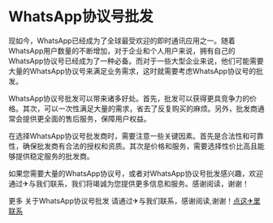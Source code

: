# WhatsApp协议号批发

现如今，WhatsApp已经成为了全球最受欢迎的即时通讯应用之一。随着WhatsApp用户数量的不断增加，对于企业和个人用户来说，拥有自己的WhatsApp协议号已经成为了一种必备。而对于一些大型企业来说，他们可能需要大量的WhatsApp协议号来满足业务需求，这时就需要考虑WhatsApp协议号的批发。

WhatsApp协议号批发可以带来诸多好处。首先，批发可以获得更具竞争力的价格。其次，可以一次性满足大量的需求，省去了反复购买的麻烦。另外，批发商通常会提供更全面的售后服务，保障用户权益。

在选择WhatsApp协议号批发商时，需要注意一些关键因素。首先是合法性和可靠性，确保批发商有合法的授权和资质。其次是价格和服务，需要选择性价比高且能够提供稳定服务的批发商。

如果您需要大量的WhatsApp协议号，或者对WhatsApp协议号批发感兴趣，欢迎通过✈与我们联系，我们将竭诚为您提供更多信息和服务。感谢阅读，谢谢！

更多 关于WhatsApp协议号批发 请通过✈与我们联系，感谢阅读,谢谢！[点这✈里联系](https://lm.k02.cc)
